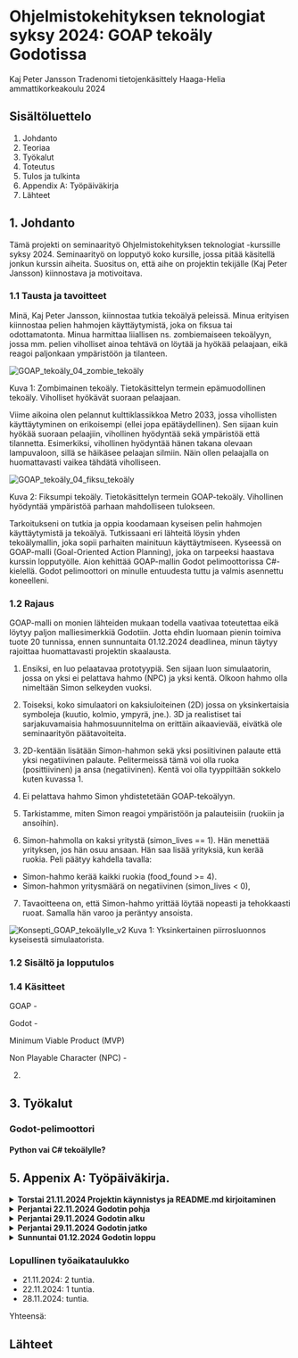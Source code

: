 # Ohjelmistokehityksen teknologiat syksy 2024: GOAP tekoäly Godotissa

Kaj Peter Jansson
Tradenomi tietojenkäsittely
Haaga-Helia ammattikorkeakoulu
2024

## Sisältöluettelo

1. Johdanto
2. Teoriaa
3. Työkalut
4. Toteutus
5. Tulos ja tulkinta
6. Appendix A: Työpäiväkirja
7. Lähteet

## 1. Johdanto
Tämä projekti on seminaarityö Ohjelmistokehityksen teknologiat -kurssille syksy 2024.
Seminaarityö on lopputyö koko kursille, jossa pitää käsitellä jonkun kurssin aiheita.
Suositus on, että aihe on projektin tekijälle (Kaj Peter Jansson) kiinnostava ja motivoitava. 

### 1.1 Tausta ja tavoitteet
Minä, Kaj Peter Jansson, kiinnostaa tutkia tekoälyä peleissä. Minua erityisen kiinnostaa
pelien hahmojen käyttäytymistä, joka on fiksua tai odottamatonta. Minua harmittaa liiallisen
ns. zombiemaiseen tekoälyyn, jossa mm. pelien viholliset ainoa tehtävä on löytää ja hyökää
pelaajaan, eikä reagoi paljonkaan ympäristöön ja tilanteen.

![GOAP_tekoäly_04_zombie_tekoäly](https://github.com/user-attachments/assets/b55330ab-1cad-468f-8d1b-69e1c715faa8)

Kuva 1: Zombimainen tekoäly. Tietokäsittelyn termein epämuodollinen tekoäly. Viholliset hyökävät suoraan pelaajaan. 

Viime aikoina olen pelannut kulttiklassikkoa Metro 2033, jossa vihollisten käyttäytyminen
on erikoisempi (ellei jopa epätäydellinen). Sen sijaan kuin hyökää suoraan pelaajiin, vihollinen
hyödyntää sekä ympäristöä että tilannetta. Esimerkiksi, vihollinen hyödyntää hänen takana olevaan
lampuvaloon, sillä se häikäsee pelaajan silmiin. Näin ollen pelaajalla on huomattavasti vaikea tähdätä
viholliseen.

![GOAP_tekoäly_04_fiksu_tekoäly](https://github.com/user-attachments/assets/4c72b219-ba85-4fc0-9234-7bc20a2d4966)


Kuva 2: Fiksumpi tekoäly. Tietokäsittelyn termein GOAP-tekoäly. Vihollinen hyödyntää ympäristöä parhaan mahdolliseen tulokseen.

Tarkoitukseni on tutkia ja oppia koodamaan kyseisen pelin hahmojen käyttäytymistä ja tekoälyä.
Tutkissaani eri lähteitä löysin yhden tekoälymallin, joka sopii parhaiten mainituun käyttäytmiseen.
Kyseessä on GOAP-malli (Goal-Oriented Action Planning), joka on tarpeeksi haastava kurssin lopputyölle.
Aion kehittää GOAP-mallin Godot pelimoottorissa C#-kielellä. Godot pelimoottori on minulle entuudesta tuttu
ja valmis asennettu koneelleni.

### 1.2 Rajaus

GOAP-malli on monien lähteiden mukaan todella vaativaa toteutettaa eikä löytyy paljon malliesimerkkiä Godotiin.
Jotta ehdin luomaan pienin toimiva tuote 20 tunnissa, ennen sunnuntaita 01.12.2024 deadlinea, minun täytyy rajoittaa
huomattavasti projektin skaalausta. 

1) Ensiksi, en luo pelaatavaa prototyypiä. Sen sijaan luon simulaatorin, jossa on yksi ei pelattava hahmo (NPC)
ja yksi kentä. Olkoon hahmo olla nimeltään Simon selkeyden vuoksi.


2) Toiseksi, koko simulaatori on kaksiuloiteinen (2D) jossa on yksinkertaisia symboleja (kuutio, kolmio, ympyrä, jne.).
3D ja realistiset tai sarjakuvamaisia hahmosuunnitelma on erittäin aikaavievää, eivätkä ole seminaarityön päätavoiteita.


3) 2D-kentään lisätään Simon-hahmon sekä yksi posiitivinen palaute että yksi negatiivinen palaute. Pelitermeissä tämä voi olla 
ruoka (posittiivinen) ja ansa (negatiivinen). Kentä voi olla tyyppiltään sokkelo kuten kuvassa 1.


4) Ei pelattava hahmo Simon yhdistetetään GOAP-tekoälyyn. 


5) Tarkistamme, miten Simon reagoi ympäristöön ja palauteisiin (ruokiin ja ansoihin).


6) Simon-hahmolla on kaksi yritystä (simon_lives == 1). Hän menettää yrityksen, jos hän osuu ansaan.
Hän saa lisää yrityksiä, kun kerää ruokia. Peli päätyy kahdella tavalla:
  * Simon-hahmo kerää kaikki ruokia (food_found >= 4).
  * Simon-hahmon yritysmäärä on negatiivinen (simon_lives < 0), 


7) Tavaoitteena on, että Simon-hahmo yrittää löytää nopeasti ja tehokkaasti ruoat. Samalla hän varoo ja peräntyy ansoista.


![Konsepti_GOAP_tekoälylle_v2](https://github.com/user-attachments/assets/dfe58c8a-2323-4d74-8fde-8fdb10bee715)
Kuva 1: Yksinkertainen piirrosluonnos kyseisestä simulaatorista.



### 1.2 Sisältö ja lopputulos


### 1.4 Käsitteet

GOAP -

Godot -

Minimum Viable Product (MVP)

Non Playable Character (NPC) - 



2.

## 3. Työkalut

### Godot-pelimoottori

#### Python vai C# tekoälylle?
## 5. Appenix A: Työpäiväkirja.

<details><summary><strong>Torstai 21.11.2024 Projektin käynnistys ja README.md kirjoitaminen</strong></summary>
  
---

<ins>Klo 14 - 16</ins>

1. Luoin repon ja README.md -tiedoston seminaariyölleni.
2. Kirjoitin sisältöä johdantoon.

---

</details>

<details><summary><strong>Perjantai 22.11.2024 Godotin pohja</strong></summary>
  
---

<ins>Klo 11 - 12; </ins>

1. Luoin uuden projektin Godotissa.

![GOAP-godot-01](https://github.com/user-attachments/assets/38344f8c-8940-454b-8a34-d831980a479b)

![GOAP_tekoäly_01_luon_uuden_godot](https://github.com/user-attachments/assets/1c4fc613-d2ba-4d06-b2ba-bd711b69f5c5)


Kuva 1 & 2: Uuden Godot projektin ikkuna. 

Valitsin Forward+ formaatin, sillä se hallinnoi monimutkaisimpia ratkaisuja kuten kuvassa 1 ja 2
näytää. Valettavasti tämä tarkoittaa, että renderöinti ja koodin kokoaminen voi kestää minuuttia.

Laitan tietysti version hallinta Gitiin, sillä julkaisemme koodiprojektin Githubiin.

Tallennan projektin kloonatuun Ohjelmistokehityksen-teknologiat-s2024-GOAP-tekoaly-Godotissa
-hakemistoon Githubista.

![GOAP_tekoäly_02_uuden_godot_pushattu_Githubiin](https://github.com/user-attachments/assets/298c1fcd-9ccd-476c-a7ef-71e484f2c9f2)

![GOAP_tekoäly_03_uuden_godot_pushattu_Githubissa](https://github.com/user-attachments/assets/fd9b9efc-74c8-4a74-8edf-3c9a20d468c1)


Kuva 3 & 4: Godot projektin julkaisu Githubiin.

---

</details>

<details>
<summary><strong>Perjantai 29.11.2024 Godotin alku</strong></summary> 
---
<ins>Klo 16-</ins>
Tarvitsen opastusta yksinkertaisen sokkelon tekemiseen. 
 
</details>

<details>
<summary><strong>Perjantai 29.11.2024 Godotin jatko</strong></summary> 
---
<ins>Klo </ins>
Tarvitsen opastusta yksinkertaisen sokkelon tekemiseen. 
 
</details>

<details>
<summary><strong>Sunnuntai 01.12.2024 Godotin loppu</strong></summary> 
---
<ins>Klo </ins>
Tarvitsen opastusta yksinkertaisen sokkelon tekemiseen. 
 
</details>

### Lopullinen työaikataulukko

* 21.11.2024: 2 tuntia.
* 22.11.2024: 1 tuntia.
* 28.11.2024:  tuntia.

Yhteensä:

## Lähteet
